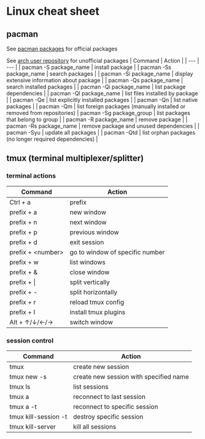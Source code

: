 # Linux cheat sheet

## pacman

See [pacman packages](https://archlinux.org/packages/) for official packages

See [arch user repository](https://aur.archlinux.org/) for unofficial packages
| Command | Action |
| --- | --- |
| pacman -S package_name | install package |
| pacman -Ss package_name | search packages |
| pacman -Si package_name | display extensive information about package |
| pacman -Qs package_name | search installed packages |
| pacman -Qi package_name | list package dependencies |
| pacman -Ql package_name | list files installed by package |
| pacman -Qe | list explicitly installed packages |
| pacman -Qn | list native packages |
| pacman -Qm | list foreign packages (manually installed or removed from repositories)
| pacman -Sg package_group | list packages that belong to group |
| pacman -R package_name | remove package |
| pacman -Rs package_name | remove package and unused dependencies |
| pacman -Syu | update all packages |
| pacman -Qtd | list orphan packages (no longer required dependencies) |

## tmux (terminal multiplexer/splitter)

### terminal actions

| Command | Action |
| --- | --- |
| Ctrl + a | prefix |
| prefix + a | new window |
| prefix + n | next window |
| prefix + p | previous window |
| prefix + d | exit session
| prefix + \<number> | go to window of specific number |
| prefix + w | list windows |
| prefix + & | close window |
| prefix + \| | split vertically |
| prefix + - | split horizontally |
| prefix + r | reload tmux config |
| prefix + I | install tmux plugins |
| Alt + ↑/↓/←/→| switch window |

### session control

| Command | Action |
| --- | --- |
| tmux | create new session |
| tmux new -s <session-name> | create new session with specified name |
| tmux ls | list sessions |
| tmux a | reconnect to last session |
| tmux a -t <session-name> | reconnect to specific session |
| tmux kill-session -t <session-name> | destroy specific session |
| tmux kill-server | kill all sessions |
